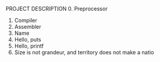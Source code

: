 PROJECT DESCRIPTION
0. Preprocessor
1. Compiler
2. Assembler
3. Name
4. Hello, puts
5. Hello, printf
6. Size is not grandeur, and territory does not make a natio
